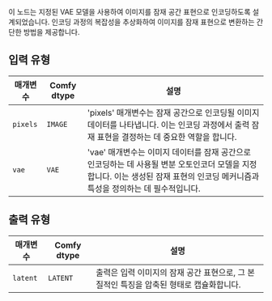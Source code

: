 
이 노드는 지정된 VAE 모델을 사용하여 이미지를 잠재 공간 표현으로 인코딩하도록 설계되었습니다. 인코딩 과정의 복잡성을 추상화하여 이미지를 잠재 표현으로 변환하는 간단한 방법을 제공합니다.
## 입력 유형

| 매개변수 | Comfy dtype | 설명 |
|-----------|-------------|-------------|
| `pixels`  | `IMAGE`     | 'pixels' 매개변수는 잠재 공간으로 인코딩될 이미지 데이터를 나타냅니다. 이는 인코딩 과정에서 출력 잠재 표현을 결정하는 데 중요한 역할을 합니다. |
| `vae`     | `VAE`       | 'vae' 매개변수는 이미지 데이터를 잠재 공간으로 인코딩하는 데 사용될 변분 오토인코더 모델을 지정합니다. 이는 생성된 잠재 표현의 인코딩 메커니즘과 특성을 정의하는 데 필수적입니다. |

## 출력 유형

| 매개변수 | Comfy dtype | 설명 |
|-----------|-------------|-------------|
| `latent`  | `LATENT`    | 출력은 입력 이미지의 잠재 공간 표현으로, 그 본질적인 특징을 압축된 형태로 캡슐화합니다. |